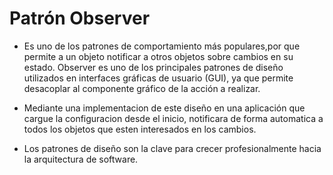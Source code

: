 # Patrón Observer
* Es uno de los patrones de comportamiento más populares,por que permite a un objeto notificar a otros objetos sobre cambios en su estado.
Observer es uno de los principales patrones de diseño utilizados en interfaces gráficas de usuario (GUI), ya que permite desacoplar al componente gráfico de la acción a realizar.

* Mediante una implementacion de este diseño en una aplicación que cargue la configuracion desde el inicio, notificara de forma automatica a todos los objetos que esten interesados en los cambios.

* Los patrones de diseño son la clave para crecer profesionalmente hacia la arquitectura de software.
